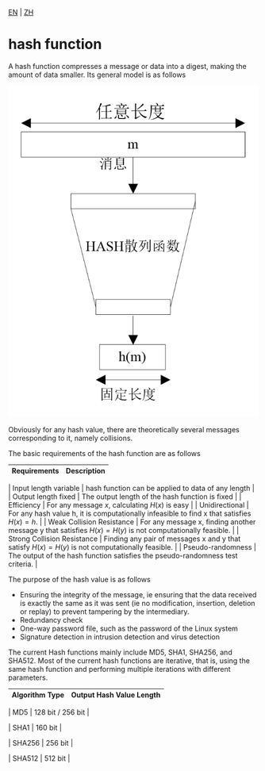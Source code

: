 [EN](./introduction.md) | [ZH](./introduction-zh.md)
# hash function


A hash function compresses a message or data into a digest, making the amount of data smaller. Its general model is as follows


![](./figure/hash.png)



Obviously for any hash value, there are theoretically several messages corresponding to it, namely collisions.


The basic requirements of the hash function are as follows


| Requirements | Description|
| ------ | ---------------------------------------- |

| Input length variable | hash function can be applied to data of any length |
| Output length fixed | The output length of the hash function is fixed |
| Efficiency | For any message $x$, calculating $H(x)$ is easy |
| Unidirectional | For any hash value h, it is computationally infeasible to find x that satisfies $H(x)=h$. |
| Weak Collision Resistance | For any message x, finding another message y that satisfies $H(x)=H(y)$ is not computationally feasible. |
| Strong Collision Resistance | Finding any pair of messages x and y that satisfy $H(x)=H(y)$ is not computationally feasible. |
| Pseudo-randomness | The output of the hash function satisfies the pseudo-randomness test criteria. |


The purpose of the hash value is as follows


- Ensuring the integrity of the message, ie ensuring that the data received is exactly the same as it was sent (ie no modification, insertion, deletion or replay) to prevent tampering by the intermediary.
- Redundancy check
- One-way password file, such as the password of the Linux system
- Signature detection in intrusion detection and virus detection


The current Hash functions mainly include MD5, SHA1, SHA256, and SHA512. Most of the current hash functions are iterative, that is, using the same hash function and performing multiple iterations with different parameters.


| Algorithm Type | Output Hash Value Length |
| ------ | ----------------- |

| MD5    | 128 bit / 256 bit |

| SHA1   | 160 bit           |

| SHA256 | 256 bit           |

| SHA512 | 512 bit           |
